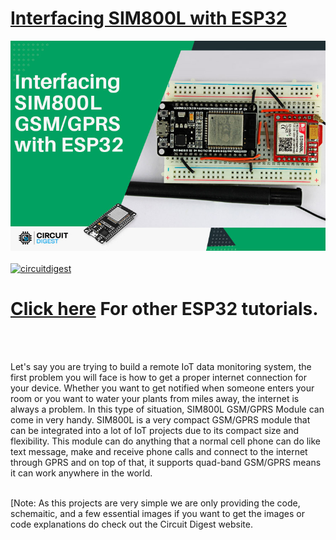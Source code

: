 # [Interfacing SIM800L with ESP32]([https://circuitdigest.com/microcontroller-projects/](https://circuitdigest.com/microcontroller-projects/interfacing-sim800l-module-with-esp32))

<img src="https://github.com/Circuit-Digest/Basic-ESP32-Tutorials/blob/main/Interfacing%20SIM800L%20with%20ESP32/images/title%20_image.jpg" width="" alt="alt_text" title="image_tooltip">
<br>

<br>
<a href="https://circuitdigest.com/tags/ESP32"><img src="https://img.shields.io/static/v1?label=&labelColor=505050&message=ESP32 Tutorials Circuit Digest&color=%230076D6&style=social&logo=google-chrome&logoColor=%230076D6" alt="circuitdigest"/></a>
<br>

[<h1>Click here](https://circuitdigest.com/tags/ESP32) For other ESP32 tutorials.</h1>


<br>
<br>

 Let's say you are trying to build a remote IoT data monitoring system, the first problem you will face is how to get a 
 proper internet connection for your device. Whether you want to get notified when someone enters your room or you want 
 to water your plants from miles away, the internet is always a problem. In this type of situation, SIM800L GSM/GPRS Module
 can come in very handy. SIM800L is a very compact GSM/GPRS module that can be integrated into a lot of IoT projects due to 
 its compact size and flexibility. This module can do anything that a normal cell phone can do like text message, make and 
 receive phone calls and connect to the internet through GPRS and on top of that, it supports quad-band GSM/GPRS means it
 can work anywhere in the world.

<br>
[Note: As this projects are very simple we are only providing the code, schemaitic, and a few essential images if you want to get the images or code explanations do check out the Circuit Digest website.
<br>
<br>
